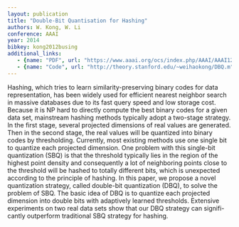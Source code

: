 ```yaml
---
layout: publication
title: "Double-Bit Quantisation for Hashing"
authors: W. Kong, W. Li
conference: AAAI
year: 2014
bibkey: kong2012busing
additional_links:
   - {name: "PDF", url: "https://www.aaai.org/ocs/index.php/AAAI/AAAI12/paper/viewFile/5080/5250"}
   - {name: "Code", url: "http://theory.stanford.edu/~weihaokong/DBQ.m"}
---
```

Hashing, which tries to learn similarity-preserving binary
codes for data representation, has been widely
used for efficient nearest neighbor search in massive
databases due to its fast query speed and low storage
cost. Because it is NP hard to directly compute the best
binary codes for a given data set, mainstream hashing
methods typically adopt a two-stage strategy. In the
first stage, several projected dimensions of real values
are generated. Then in the second stage, the real values
will be quantized into binary codes by thresholding.
Currently, most existing methods use one single bit to
quantize each projected dimension. One problem with
this single-bit quantization (SBQ) is that the threshold
typically lies in the region of the highest point density
and consequently a lot of neighboring points close to
the threshold will be hashed to totally different bits,
which is unexpected according to the principle of hashing.
In this paper, we propose a novel quantization strategy,
called double-bit quantization (DBQ), to solve the
problem of SBQ. The basic idea of DBQ is to quantize
each projected dimension into double bits with adaptively
learned thresholds. Extensive experiments on two
real data sets show that our DBQ strategy can signifi-
cantly outperform traditional SBQ strategy for hashing.
